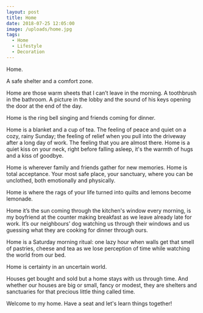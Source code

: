 ```yaml
---
layout: post
title: Home
date: 2018-07-25 12:05:00
image: /uploads/home.jpg
tags:
  - Home
  - Lifestyle
  - Decoration
---
```


Home.

A safe shelter and a comfort zone.

Home are those warm sheets that I can’t leave in the morning. A toothbrush in the bathroom. A picture in the lobby and the sound of his keys opening the door at the end of the day.

Home is the ring bell singing and friends coming for dinner. 

Home is a blanket and a cup of tea. The feeling of peace and quiet on a cozy, rainy Sunday; the feeling of relief when you pull into the driveway after a long day of work. The feeling that you are almost there. Home is a quiet kiss on your neck, right before falling asleep, it's the warmth of hugs and a kiss of goodbye.

Home is wherever family and friends gather for new memories. Home is total acceptance. Your most safe place, your sanctuary, where you can be unclothed, both emotionally and physically.

Home is where the rags of your life turned into quilts and lemons become lemonade.

Home it’s the sun coming through the kitchen's window every morning, is my boyfriend at the counter making breakfast as we leave already late for work. It’s our neighbours’ dog watching us through their windows and us guessing what they are cooking for dinner through ours.

Home is a Saturday morning ritual: one lazy hour when walls get that smell of pastries, cheese and tea as we lose perception of time while watching the world from our bed.

Home is certainty in an uncertain world.

Houses get bought and sold but a home stays with us through time. And whether our houses are big or small, fancy or modest, they are shelters and sanctuaries for that precious little thing called time.

Welcome to my home. Have a seat and let's learn things together\!